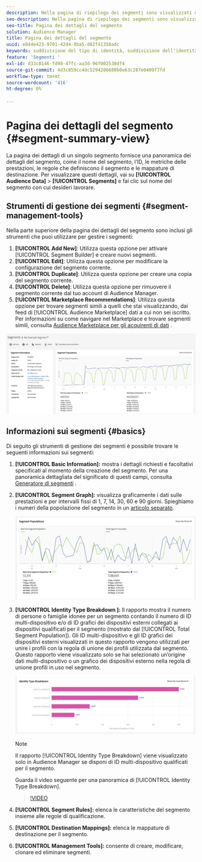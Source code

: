 ```yaml
---
description: Nella pagina di riepilogo dei segmenti sono visualizzati dettagli quali nome, caratteristiche del segmento, regole, dati sulle prestazioni e informazioni sulla mappatura della destinazione.
seo-description: Nella pagina di riepilogo dei segmenti sono visualizzati dettagli quali nome, caratteristiche del segmento, regole, dati sulle prestazioni e informazioni sulla mappatura della destinazione.
seo-title: Pagina dei dettagli del segmento
solution: Audience Manager
title: Pagina dei dettagli del segmento
uuid: e844e423-9701-42d4-9ba5-d82f41358adc
keywords: suddivisione del tipo di identità, suddivisione dell'identità, reporting dell'identità del pubblico, tra dispositivi, ID multi-dispositivo, ID dispositivo
feature: 'Segmenti '
exl-id: d33c8146-fd98-47fc-aa3d-96f002538df4
source-git-commit: 4d3c859cc4dc5294286680b0e63c287e0409f7fd
workflow-type: tm+mt
source-wordcount: '416'
ht-degree: 0%

---
```


# Pagina dei dettagli del segmento {#segment-summary-view}

La pagina dei dettagli di un singolo segmento fornisce una panoramica dei dettagli del segmento, come il nome del segmento, l’ID, le metriche delle prestazioni, le regole che definiscono il segmento e le mappature di destinazione. Per visualizzare questi dettagli, vai su **[!UICONTROL Audience Data]** > **[!UICONTROL Segments]** e fai clic sul nome del segmento con cui desideri lavorare.

## Strumenti di gestione dei segmenti {#segment-management-tools}

Nella parte superiore della pagina dei dettagli del segmento sono inclusi gli strumenti che puoi utilizzare per gestire i segmenti:

1. **[!UICONTROL Add New]**: Utilizza questa opzione per attivare  [!UICONTROL Segment Builder] e creare nuovi segmenti.
2. **[!UICONTROL Edit]**: Utilizza questa opzione per modificare la configurazione del segmento corrente.
3. **[!UICONTROL Duplicate]**: Utilizza questa opzione per creare una copia del segmento corrente.
4. **[!UICONTROL Delete]**: Utilizza questa opzione per rimuovere il segmento corrente dal tuo account di Audience Manager.
5. **[!UICONTROL Marketplace Recommendations]**: Utilizza questa opzione per trovare segmenti simili a quelli che stai visualizzando, dai feed di  [!UICONTROL Audience Marketplace] dati a cui non sei iscritto. Per informazioni su come navigare nel Marketplace e trovare segmenti simili, consulta [Audience Marketplace per gli acquirenti di dati](../audience-marketplace/marketplace-data-buyers/marketplace-data-buyers.md) .

![informazioni di base sui segmenti](assets/basic-segment-information.png)

## Informazioni sui segmenti {#basics}

Di seguito gli strumenti di gestione dei segmenti è possibile trovare le seguenti informazioni sui segmenti:

1. **[!UICONTROL Basic Information]:** mostra i dettagli richiesti e facoltativi specificati al momento della creazione del segmento. Per una panoramica dettagliata del significato di questi campi, consulta [Generatore di segmenti](segment-builder.md) .
2. **[!UICONTROL Segment Graph]:** visualizza graficamente i dati sulle prestazioni e per intervalli fissi di 1, 7, 14, 30, 60 e 90 giorni. Spieghiamo i numeri della popolazione del segmento in un [articolo separato](../../features/segments/segment-builder-data.md).

   ![grafico a segmenti](assets/segment-graph.png)

3. **[!UICONTROL Identity Type Breakdown ]:** Il rapporto mostra il numero di persone o famiglie idonee per un segmento contando il numero di ID multi-dispositivo e/o di ID grafici dei dispositivi esterni collegati ai dispositivi qualificati per il segmento (mostrato dal  [!UICONTROL Total Segment Population]). Gli ID multi-dispositivo e gli ID grafici dei dispositivi esterni visualizzati in questo rapporto vengono utilizzati per unire i profili con la regola di unione dei profili utilizzata dal segmento. Questo rapporto viene visualizzato solo se hai selezionato un’origine dati multi-dispositivo o un grafico dei dispositivi esterno nella regola di unione profili in uso nel segmento.

   ![grafico a segmenti](assets/segment-type.png)

   >[!NOTE]
   >
   >Il rapporto [!UICONTROL Identity Type Breakdown] viene visualizzato solo in Audience Manager se disponi di ID multi-dispositivo qualificati per il segmento.

   Guarda il video seguente per una panoramica di [!UICONTROL Identity Type Breakdown].
   >[!VIDEO](https://video.tv.adobe.com/v/27977/)

4. **[!UICONTROL Segment Rules]:** elenca le caratteristiche del segmento insieme alle regole di qualificazione.
5. **[!UICONTROL Destination Mappings]:** elenca le mappature di destinazione per il segmento.
6. **[!UICONTROL Management Tools]:** consente di creare, modificare, clonare ed eliminare segmenti.

